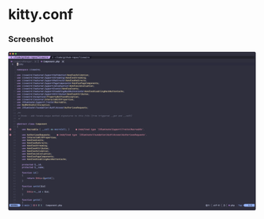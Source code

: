 # kitty.conf

### Screenshot
![](https://github.com/kaiyulee/kitty.conf/blob/master/screenshot.png)
